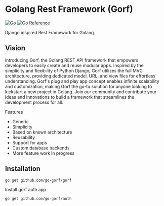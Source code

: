 # Golang Rest Framework (Gorf)

[![Go](https://github.com/go-gorf/gorf/actions/workflows/go.yml/badge.svg)](https://github.com/go-gorf/gorf/actions/workflows/go.yml)
[![Go Reference](https://pkg.go.dev/badge/github.com/go-gorf/gorf.svg)](https://pkg.go.dev/github.com/go-gorf/gorf)  

Django inspired Rest Framework for Golang.

## Vision

Introducing Gorf, the Golang REST API framework that empowers developers to easily create and reuse modular apps. 
Inspired by the simplicity and flexibility of Python Django, Gorf utilizes the full MVC architecture, providing
dedicated model, URL, and view files for effortless understanding. Gorf's plug and play app concept enables infinite 
scalability and customization, making Gorf the go-to solution for anyone looking to kickstart a new project in Golang.
Join our community and contribute your ideas and innovations to build a framework that streamlines the development process for all.

Features

* Generic
* Simplicity
* Based on known architecture
* Reusability
* Support for apps
* Custom database backends
* More feature work in progress

## Installation
```bash
go get github.com/go-gorf/gorf
```
Install gorf auth app
```bash
go get github.com/go-gorf/auth
```
